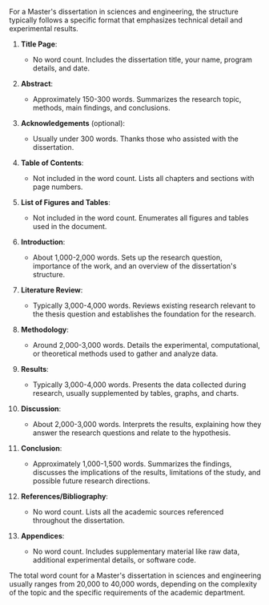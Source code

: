 For a Master's dissertation in sciences and engineering, the structure typically follows a specific format that emphasizes technical detail and experimental results.

1. **Title Page**:
   - No word count. Includes the dissertation title, your name, program details, and date.

2. **Abstract**:
   - Approximately 150-300 words. Summarizes the research topic, methods, main findings, and conclusions.

3. **Acknowledgements** (optional):
   - Usually under 300 words. Thanks those who assisted with the dissertation.

4. **Table of Contents**:
   - Not included in the word count. Lists all chapters and sections with page numbers.

5. **List of Figures and Tables**:
   - Not included in the word count. Enumerates all figures and tables used in the document.

6. **Introduction**:
   - About 1,000-2,000 words. Sets up the research question, importance of the work, and an overview of the dissertation's structure.

7. **Literature Review**:
   - Typically 3,000-4,000 words. Reviews existing research relevant to the thesis question and establishes the foundation for the research.

8. **Methodology**:
   - Around 2,000-3,000 words. Details the experimental, computational, or theoretical methods used to gather and analyze data.

9. **Results**:
   - Typically 3,000-4,000 words. Presents the data collected during research, usually supplemented by tables, graphs, and charts.

10. **Discussion**:
    - About 2,000-3,000 words. Interprets the results, explaining how they answer the research questions and relate to the hypothesis.

11. **Conclusion**:
    - Approximately 1,000-1,500 words. Summarizes the findings, discusses the implications of the results, limitations of the study, and possible future research directions.

12. **References/Bibliography**:
    - No word count. Lists all the academic sources referenced throughout the dissertation.

13. **Appendices**:
    - No word count. Includes supplementary material like raw data, additional experimental details, or software code.

The total word count for a Master's dissertation in sciences and engineering usually ranges from 20,000 to 40,000 words, depending on the complexity of the topic and the specific requirements of the academic department. 
